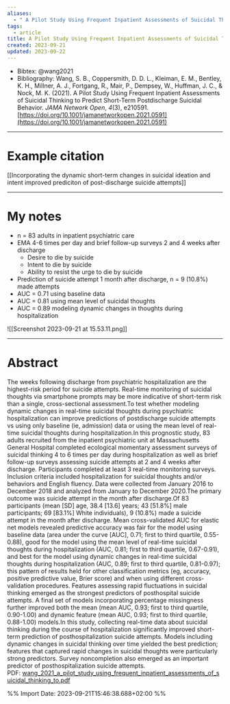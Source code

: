 ```yaml
---
aliases:
  - " A Pilot Study Using Frequent Inpatient Assessments of Suicidal Thinking to Predict Short-Term Postdischarge Suicidal Behavior "
tags:
  - article
title: A Pilot Study Using Frequent Inpatient Assessments of Suicidal Thinking to Predict Short-Term Postdischarge Suicidal Behavior
created: 2023-09-21
updated: 2023-09-22
---
```


- Bibtex: @wang2021
- Bibliography: Wang, S. B., Coppersmith, D. D. L., Kleiman, E. M., Bentley, K. H., Millner, A. J., Fortgang, R., Mair, P., Dempsey, W., Huffman, J. C., & Nock, M. K. (2021). A Pilot Study Using Frequent Inpatient Assessments of Suicidal Thinking to Predict Short-Term Postdischarge Suicidal Behavior. _JAMA Network Open_, _4_(3), e210591. [https://doi.org/10.1001/jamanetworkopen.2021.0591](https://doi.org/10.1001/jamanetworkopen.2021.0591)

---
# Example citation

[[Incorporating the dynamic short-term changes in suicidal ideation and intent improved prediciton of post-discharge suicide attempts]]

---
# My notes
- n = 83 adults in inpatient psychiatric care
- EMA 4-6 times per day and brief follow-up surveys 2 and 4 weeks after discharge
	- Desire to die by suicide
	- Intent to die by suicide
	- Ability to resist the urge to die by suicide
- Prediction of suicide attempt 1 month after discharge, n = 9 (10.8%) made attempts
- AUC = 0.71 using baseline data
- AUC = 0.81 using mean level of suicidal thoughts
- AUC = 0.89 modeling dynamic changes in thoughts during hospitalization

![[Screenshot 2023-09-21 at 15.53.11.png]]

---

# Abstract
The weeks following discharge from psychiatric hospitalization are the highest-risk period for suicide attempts. Real-time monitoring of suicidal thoughts via smartphone prompts may be more indicative of short-term risk than a single, cross-sectional assessment.To test whether modeling dynamic changes in real-time suicidal thoughts during psychiatric hospitalization can improve predictions of postdischarge suicide attempts vs using only baseline (ie, admission) data or using the mean level of real-time suicidal thoughts during hospitalization.In this prognostic study, 83 adults recruited from the inpatient psychiatric unit at Massachusetts General Hospital completed ecological momentary assessment surveys of suicidal thinking 4 to 6 times per day during hospitalization as well as brief follow-up surveys assessing suicide attempts at 2 and 4 weeks after discharge. Participants completed at least 3 real-time monitoring surveys. Inclusion criteria included hospitalization for suicidal thoughts and/or behaviors and English fluency. Data were collected from January 2016 to December 2018 and analyzed from January to December 2020.The primary outcome was suicide attempt in the month after discharge.Of 83 participants (mean [SD] age, 38.4 [13.6] years; 43 [51.8%] male participants; 69 [83.1%] White individuals), 9 (10.8%) made a suicide attempt in the month after discharge. Mean cross-validated AUC for elastic net models revealed predictive accuracy was fair for the model using baseline data (area under the curve [AUC], 0.71; first to third quartile, 0.55-0.88), good for the model using the mean level of real-time suicidal thoughts during hospitalization (AUC, 0.81; first to third quartile, 0.67-0.91), and best for the model using dynamic changes in real-time suicidal thoughts during hospitalization (AUC, 0.89; first to third quartile, 0.81-0.97); this pattern of results held for other classification metrics (eg, accuracy, positive predictive value, Brier score) and when using different cross-validation procedures. Features assessing rapid fluctuations in suicidal thinking emerged as the strongest predictors of posthospital suicide attempts. A final set of models incorporating percentage missingness further improved both the mean (mean AUC, 0.93; first to third quartile, 0.90-1.00) and dynamic feature (mean AUC, 0.93; first to third quartile, 0.88-1.00) models.In this study, collecting real-time data about suicidal thinking during the course of hospitalization significantly improved short-term prediction of posthospitalization suicide attempts. Models including dynamic changes in suicidal thinking over time yielded the best prediction; features that captured rapid changes in suicidal thoughts were particularly strong predictors. Survey noncompletion also emerged as an important predictor of posthospitalization suicide attempts.
PDF: [wang_2021_a_pilot_study_using_frequent_inpatient_assessments_of_suicidal_thinking_to.pdf](file:///Users/oskarflygare/Library/CloudStorage/OneDrive-KarolinskaInstitutet/30-39%20Resources/37%20-%20Personal%20research%20library/zotero-articles/Wang/wang_2021_a_pilot_study_using_frequent_inpatient_assessments_of_suicidal_thinking_to.pdf)

%% Import Date: 2023-09-21T15:46:38.688+02:00 %%
